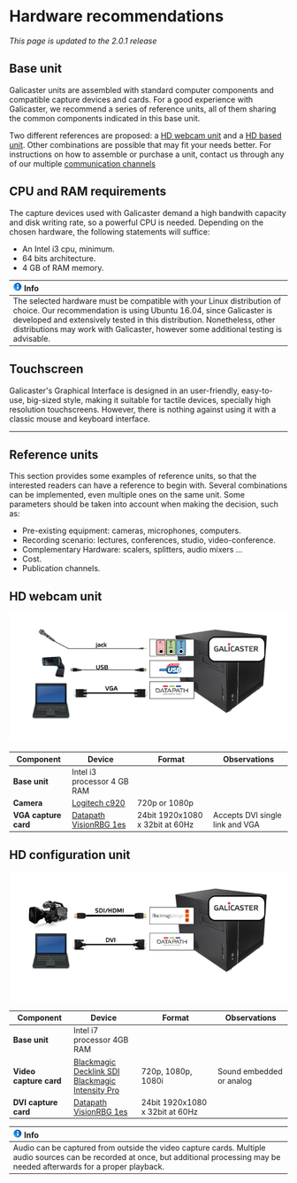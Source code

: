 Hardware recommendations
========================

*This page is updated to the 2.0.1 release*

Base unit
---------

Galicaster units are assembled with standard computer components and compatible capture devices and cards. For a good experience with Galicaster, we recommend a series of reference units, all of them sharing the common components indicated in this base unit.

Two different references are proposed: a [HD webcam unit](#hd-webcam-unit) and a [HD based unit](#hd-configuration-unit). Other combinations are possible that may fit your needs better. For instructions on how to assemble or purchase a unit, contact us through any of our multiple [communication channels](https://wiki.teltek.es/display/Galicaster/Community)


CPU and RAM requirements
------------------------

The capture devices used with Galicaster demand a high bandwith capacity and disk writing rate, so a powerful CPU is needed. Depending on the chosen hardware, the following statements will suffice:

* An Intel i3 cpu, minimum.
* 64 bits architecture.
* 4 GB of RAM memory.

|![Info](images/info.gif) Info |
| :------ |
| The selected hardware must be compatible with your Linux distribution of choice. Our recommendation is using Ubuntu 16.04, since Galicaster is developed and extensively tested in this distribution. Nonetheless, other distributions may work with Galicaster, however some additional testing is advisable. |



Touchscreen
-----------

Galicaster's Graphical Interface is designed in an user-friendly, easy-to-use, big-sized style, making it suitable for tactile devices, specially high resolution touchscreens. However, there is nothing against using it with a classic mouse and keyboard interface.

---------------

Reference units
---------------

This section provides some examples of reference units, so that the interested readers can have a reference to begin with. Several combinations can be implemented, even multiple ones on the same unit. Some parameters should be taken into account when making the decision, such as:


* Pre-existing equipment: cameras, microphones, computers.
* Recording scenario: lectures, conferences, studio, video-conference.
* Complementary Hardware: scalers, splitters, audio mixers ...
* Cost.
* Publication channels.


HD webcam unit
--------------


![Entry level unit schema](images/HardwareRecommendations/g_webcam.png)

| Component 	         | Device                      |	Format         | Observations |
|----------------------|-----------------------------|-----------------|--------------|
| **Base unit**        | Intel i3 processor 4 GB RAM |                 |              |
| **Camera**           | [Logitech c920](GalicasterConfiguration/DeviceModules/Devices/Logitech.md)             | 720p or 1080p   |              |
| **VGA capture card** | [Datapath VisionRBG 1es](GalicasterConfiguration/DeviceModules/Devices/Datapath.md) | 24bit 1920x1080 x 32bit at 60Hz |	Accepts DVI single link and VGA |



HD configuration unit
---------------------

![HD based unit schema](images/HardwareRecommendations/hd_unit.png)

| Component 	         | Device                      |	Format         | Observations |
|----------------------|-----------------------------|-----------------|--------------|
| **Base unit**        | Intel i7 processor 4GB RAM  |                 |              |
|**Video capture card**| [Blackmagic Decklink SDI](GalicasterConfiguration/DeviceModules/Devices/Blackmagic.md)<br>[Blackmagic Intensity Pro](GalicasterConfiguration/DeviceModules/Devices/Blackmagic.md) | 720p, 1080p, 1080i  | Sound embedded or analog |
| **DVI capture card** | [Datapath VisionRBG 1es](GalicasterConfiguration/DeviceModules/Devices/Datapath.md)    | 24bit 1920x1080 x 32bit at 60Hz |  | |


|![Info](images/info.gif) Info |
| :------ |
| Audio can be captured from outside the video capture cards. Multiple audio sources can be recorded at once, but additional processing may be needed afterwards for a proper playback. |
